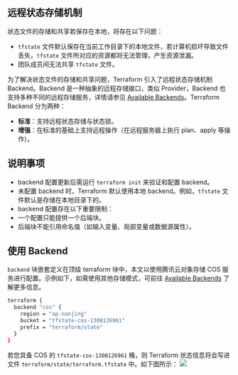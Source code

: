 ## 远程状态存储机制
状态文件的存储和共享若保存在本地，将存在以下问题：
 - `tfstate` 文件默认保存在当前工作目录下的本地文件，若计算机损坏导致文件丢失，`tfstate` 文件所对应的资源都将无法管理，产生资源泄漏。
 - 团队成员间无法共享 `tfstate` 文件。


为了解决状态文件的存储和共享问题，Terraform 引入了远程状态存储机制 Backend。Backend 是一种抽象的远程存储接口，类似 Provider，Backend 也支持多种不同的远程存储服务，详情请参见 [Available Backends](https://www.terraform.io/language/settings/backends/local)。Terraform Backend 分为两种：
- **标准**：支持远程状态存储与状态锁。
- **增强**：在标准的基础上支持远程操作（在远程服务器上执行 plan、apply 等操作）。

## 说明事项
- backend 配置更新后需运行 `terraform init` 来验证和配置 backend。
- 未配置 backend 时，Terraform 默认使用本地 backend。例如，`tfstate` 文件默认是存储在本地目录下的。
- backend 配置存在以下重要限制：
 - 一个配置只能提供一个后端块。
 - 后端块不能引用命名值（如输入变量、局部变量或数据源属性）。

## 使用 Backend
`backend` 块嵌套定义在顶级 terraform 块中，本文以使用腾讯云对象存储 COS 服务进行配置。示例如下，如需使用其他存储模式，可前往 [Available Backends](https://www.terraform.io/language/settings/backends/local) 了解更多信息。
```bash
terraform {
  backend "cos" {
    region = "ap-nanjing"
    bucket = "tfstate-cos-1308126961"
    prefix = "terraform/state"
  }
}
```
若您具备 COS 的 `tfstate-cos-1308126961` 桶，则 Terraform 状态信息将会写进文件 `terraform/state/terraform.tfstate` 中。如下图所示：
![](https://qcloudimg.tencent-cloud.cn/raw/2ea32d07eec635faf91890d2b3361dc2.jpg)

 
